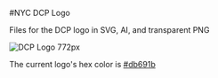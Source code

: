 #NYC DCP Logo

Files for the DCP logo in SVG, AI, and transparent PNG

![DCP Logo 772px](https://github.com/NYCPlanning/logo/blob/master/dcp_logo_772.png?raw=true)

The current logo's hex color is [#db691b](http://www.colorpicker.com/db691b)

